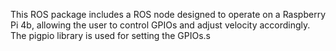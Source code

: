 This ROS package includes a ROS node designed to operate on a Raspberry Pi 4b, allowing the user to control GPIOs and adjust velocity accordingly. The pigpio library is used for setting the GPIOs.s